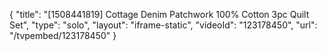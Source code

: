 {
    "title": "[1508441819] Cottage  Denim Patchwork 100% Cotton 3pc Quilt Set",
    "type": "solo",
    "layout": "iframe-static",
    "videoId": "123178450",
    "url": "\/tvpembed\/123178450"
}